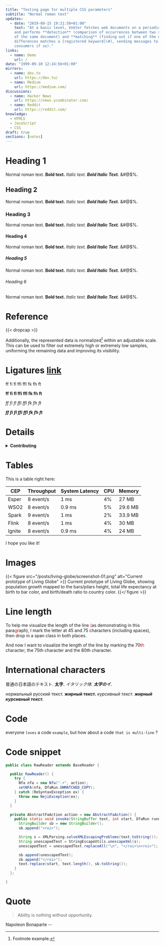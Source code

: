 ```yaml
---
title: "Testing page for multiple CSS parameters"
subtitle: "Normal roman text"
updates:
  - date: "2019-08-15 19:21:50+01:00"
    text: "At a basic level, Vokter fetches web documents on a periodic basis
    and performs **detection** (comparison of occurrences between two snapshots
    of the same document) and **matching** (finding out if one of the detected
    differences matches a [registered keyword](#), sending messages to attached
    consumers if so)."
links:
  - name: Demo
    url: /
date: "1999-09-10 12:24:56+01:00"
mirrors:
  - name: dev.to
    url: https://dev.to/
  - name: Medium
    url: https://medium.com/
discussions:
  - name: Hacker News
    url: https://news.ycombinator.com/
  - name: Reddit
    url: https://reddit.com/
knowledge:
  - HTML5
  - JavaScript
  - CSS
draft: true
sections: [notes]
---
```


# Heading 1

Normal roman text. __Bold text.__ _Italic text._ **_Bold Italic Text._** &#@$%.

## Heading 2

Normal roman text. __Bold text.__ _Italic text._ **_Bold Italic Text._** &#@$%.

### Heading 3

Normal roman text. __Bold text.__ _Italic text._ **_Bold Italic Text._** &#@$%.

#### Heading 4

Normal roman text. __Bold text.__ _Italic text._ **_Bold Italic Text._** &#@$%.

##### Heading 5

Normal roman text. __Bold text.__ _Italic text._ **_Bold Italic Text._** &#@$%.

###### Heading 6

Normal roman text. __Bold text.__ _Italic text._ **_Bold Italic Text._** &#@$%.


# Reference

{{< dropcap >}}

Additionally, the represented data is normalized[^test] within an adjustable
scale. This can be used to filter out extremely high or extremely low samples,
uniforming the remaining data and improving its visibility.

[^test]: Footnote example.


# Ligatures [link](https://www.edduarte.com)

ff fi fl ffi ffl fk fh ft

__ff fi fl ffi ffl fk fh ft__

_ff fi fl ffi ffl fk fh ft_

**_ff fi fl ffi ffl fk fh ft_**


# Details

<details>
  <summary><strong>Contributing</strong></summary>
  <div>
    <p>Pull requests and stars are always welcome.</p>
    <details>
      <summary><strong>Inner 1</strong></summary>
      <div>
        <p>For bugs and feature requests, <a href="/jonschlinkert/gulp-htmlmin/issues/new">please create an issue</a>.</p>
      </div>
    </details>
    <details>
      <summary><strong>Inner 2</strong></summary>
      <div>
      <p>Don't forget to like and subscribe!</p>
        <details>
          <summary><strong>Inner-Inner 1</strong></summary>
          <div>
            <p>I didn't :angryface:</p>
          </div>
        </details>
      </div>
    </details>
  </div>
</details>

# Tables

This is a table right here:

| CEP    | Throughput | System Latency | CPU | Memory  |
|--------|------------|----------------|-----|---------|
| Esper  | 8 event/s  | 1 ms           | 4%  | 27 MB   |
| WSO2   | 8 event/s  | 0.9 ms         | 5%  | 29.6 MB |
| Spark  | 9 event/s  | 1 ms           | 2%  | 33.9 MB |
| Flink  | 8 event/s  | 1 ms           | 4%  | 30 MB   |
| Ignite | 8 event/s  | 0.9 ms         | 4%  | 24 MB   |

I hope you like it!

# Images

{{< figure
  src="/posts/living-globe/screenshot-01.png"
  alt="Current prototype of Living Globe" >}}
Current prototype of Living Globe, showing population growth mapped to the
bars/pilars height, total life expectancy at birth to bar color, and birth/death
ratio to country color.
{{</ figure >}}

# Line length

To help me visualize the length of the line <span style="color:red;">(</span>as
demonstrating in this para<span style="color:red;">g</span>raph), I mark the
letter at 45 and 75 characters (including spaces), then drop in a span class in
both places.

And now I want to visualize the length of the line by marking the 70t<span
style="color:red;">h</span> cha<span style="color:red;">r</span>acte<span
style="color:red;">r</span>, the 75th character and the 80th character.

# International characters

普通の日本語のテキスト. __太字.__ _イタリック体._ **_太字のイ._**

нормальный русский текст. __жирный текст.__ _курсивный текст._
**_жирный курсивный текст._**

# Code

everyone ``loves`` a code ``example``, but how about a code ``that is
multi-line`` ?

# Code snippet

```java
public class RawReader extends BaseReader {

  public RawReader() {
    try {
      Nfa nfa = new Nfa(".+", action);
      setNFA(nfa, DfaRun.UNMATCHED_COPY);
    } catch (ReSyntaxException ex) {
      throw new NejiException(ex);
    }
  }

  private AbstractFaAction action = new AbstractFaAction() {
    public static void invoke(StringBuffer text, int start, DfaRun runner) {
      StringBuilder sb = new StringBuilder();
      sb.append("<roi>");

      String s = XMLParsing.solveXMLEscapingProblems(text.toString());
      String unescapedText = StringEscapeUtils.unescapeXml(s);
      unescapedText = unescapedText.replaceAll("\n", "</roi>\n<roi>");

      sb.append(unescapedText);
      sb.append("</roi>");
      text.replace(start, text.length(), sb.toString());
    }
  };

}
```

# Quote

> Ability is nothing without opportunity.

Napoleon Bonaparte --
